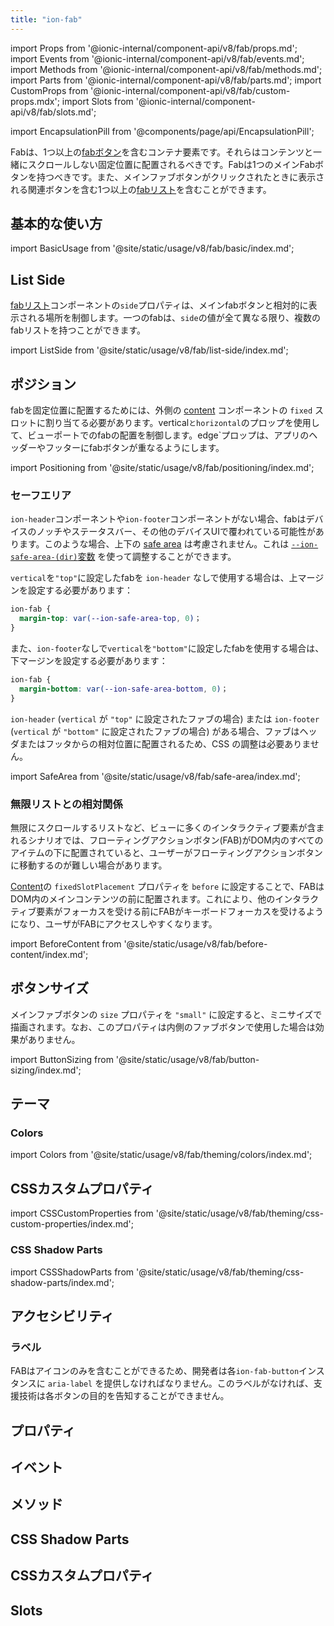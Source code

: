 ```yaml
---
title: "ion-fab"
---
```

import Props from '@ionic-internal/component-api/v8/fab/props.md';
import Events from '@ionic-internal/component-api/v8/fab/events.md';
import Methods from '@ionic-internal/component-api/v8/fab/methods.md';
import Parts from '@ionic-internal/component-api/v8/fab/parts.md';
import CustomProps from '@ionic-internal/component-api/v8/fab/custom-props.mdx';
import Slots from '@ionic-internal/component-api/v8/fab/slots.md';

<head>
  <title>ion-fab: Ionic Floating Action Button for Android and iOS</title>
  <meta name="description" content="Fabs（フローティングアクションボタン）は、1つまたは複数のFabボタンを含むコンテナ要素です。Ionic FrameworkでAndroidおよびiOSアプリを作成する際にion-fabを使用します。" />
</head>

import EncapsulationPill from '@components/page/api/EncapsulationPill';

<EncapsulationPill type="shadow" />

Fabは、1つ以上の[fabボタン](./fab-button)を含むコンテナ要素です。それらはコンテンツと一緒にスクロールしない固定位置に配置されるべきです。Fabは1つのメインFabボタンを持つべきです。また、メインファブボタンがクリックされたときに表示される関連ボタンを含む1つ以上の[fabリスト](./fab-list)を含むことができます。

## 基本的な使い方

import BasicUsage from '@site/static/usage/v8/fab/basic/index.md';

<BasicUsage />

## List Side

[fabリスト](./fab-list)コンポーネントの`side`プロパティは、メインfabボタンと相対的に表示される場所を制御します。一つのfabは、`side`の値が全て異なる限り、複数のfabリストを持つことができます。

import ListSide from '@site/static/usage/v8/fab/list-side/index.md';

<ListSide />

## ポジション

fabを固定位置に配置するためには、外側の [content](./content) コンポーネントの `fixed` スロットに割り当てる必要があります。vertical`とhorizontal`のプロップを使用して、ビューポートでのfabの配置を制御します。edge`プロップは、アプリのヘッダーやフッターにfabボタンが重なるようにします。

import Positioning from '@site/static/usage/v8/fab/positioning/index.md';

<Positioning />

### セーフエリア

`ion-header`コンポーネントや`ion-footer`コンポーネントがない場合、fabはデバイスのノッチやステータスバー、その他のデバイスUIで覆われている可能性があります。このような場合、上下の [safe area](/docs/theming/advanced#safe-area-padding) は考慮されません。これは [`--ion-safe-area-(dir)`変数](/docs/theming/advanced#application-variables) を使って調整することができます。

`vertical`を`"top"`に設定したfabを `ion-header` なしで使用する場合は、上マージンを設定する必要があります：

```css
ion-fab {
  margin-top: var(--ion-safe-area-top, 0)；
}
```

また、`ion-footer`なしで`vertical`を`"bottom"`に設定したfabを使用する場合は、下マージンを設定する必要があります：

```css
ion-fab {
  margin-bottom: var(--ion-safe-area-bottom, 0)；
}
```

`ion-header` (`vertical` が `"top"` に設定されたファブの場合) または `ion-footer` (`vertical` が `"bottom"` に設定されたファブの場合) がある場合、ファブはヘッダまたはフッタからの相対位置に配置されるため、CSS の調整は必要ありません。

import SafeArea from '@site/static/usage/v8/fab/safe-area/index.md';

<SafeArea />

### 無限リストとの相対関係

無限にスクロールするリストなど、ビューに多くのインタラクティブ要素が含まれるシナリオでは、フローティングアクションボタン(FAB)がDOM内のすべてのアイテムの下に配置されていると、ユーザーがフローティングアクションボタンに移動するのが難しい場合があります。

[Content](./content)の `fixedSlotPlacement` プロパティを `before` に設定することで、FABはDOM内のメインコンテンツの前に配置されます。これにより、他のインタラクティブ要素がフォーカスを受ける前にFABがキーボードフォーカスを受けるようになり、ユーザがFABにアクセスしやすくなります。

import BeforeContent from '@site/static/usage/v8/fab/before-content/index.md';

<BeforeContent />

## ボタンサイズ

メインファブボタンの `size` プロパティを `"small"` に設定すると、ミニサイズで描画されます。なお、このプロパティは内側のファブボタンで使用した場合は効果がありません。

import ButtonSizing from '@site/static/usage/v8/fab/button-sizing/index.md';

<ButtonSizing />

## テーマ

### Colors

import Colors from '@site/static/usage/v8/fab/theming/colors/index.md';

<Colors />

## CSSカスタムプロパティ

import CSSCustomProperties from '@site/static/usage/v8/fab/theming/css-custom-properties/index.md';

<CSSCustomProperties />

### CSS Shadow Parts

import CSSShadowParts from '@site/static/usage/v8/fab/theming/css-shadow-parts/index.md';

<CSSShadowParts />

## アクセシビリティ

### ラベル

FABはアイコンのみを含むことができるため、開発者は各`ion-fab-button`インスタンスに `aria-label` を提供しなければなりません。このラベルがなければ、支援技術は各ボタンの目的を告知することができません。

## プロパティ
<Props />

## イベント
<Events />

## メソッド
<Methods />

## CSS Shadow Parts
<Parts />

## CSSカスタムプロパティ
<CustomProps />

## Slots
<Slots />
